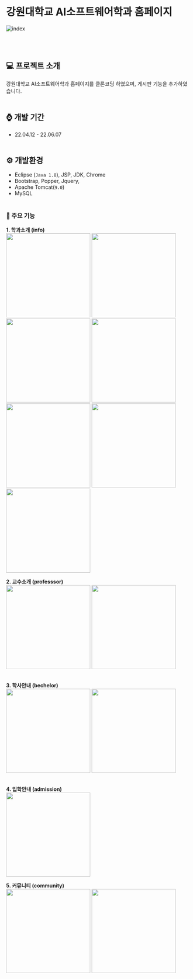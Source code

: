 # 강원대학교 AI소프트웨어학과 홈페이지
![index](https://github.com/LeeeJiHeon/AiSoftWare_Web/assets/79850216/4d12b16f-f3cf-4b88-a80c-4ed884d9297a)

<br><br>

## 💻 프로젝트 소개
강원대학교 AI소프트웨어학과 홈페이지를 클론코딩 하였으며, 게시판 기능을 추가하였습니다.
<br><br>

## ⌚ 개발 기간
- 22.04.12 - 22.06.07
<br><br>

## ⚙️ 개발환경
- Eclipse (`Java 1.8`), JSP, JDK, Chrome
- Bootstrap, Popper, Jquery,
- Apache Tomcat(`9.0`)
- MySQL
<br><br>

### 📲 주요 기능
**1. 학과소개 (info)** <br>
<img src=https://github.com/LeeeJiHeon/AiSoftWare_Web/assets/79850216/cf8e6410-107e-4502-becb-aefa2a83411e width="230" height="230" />
<img src=https://github.com/LeeeJiHeon/AiSoftWare_Web/assets/79850216/fd28fd6a-9608-4c6c-bf40-30963557a29c width="230" height="230" />
<img src=https://github.com/LeeeJiHeon/AiSoftWare_Web/assets/79850216/5b4b3024-93f6-4017-8dce-1c5dd8417084 width="230" height="230" /> 
<img src=https://github.com/LeeeJiHeon/AiSoftWare_Web/assets/79850216/47a68196-c20c-4a5d-9fd7-c1495a258ee5 width="230" height="230" /> <br>
<img src=https://github.com/LeeeJiHeon/AiSoftWare_Web/assets/79850216/027e3c09-0d42-4d50-8bed-89d5a8f9915c width="230" height="230" />
<img src=https://github.com/LeeeJiHeon/AiSoftWare_Web/assets/79850216/9ae9aa63-609d-45bc-8bb1-7257fc1f9a98 width="230" height="230" />
<img src=https://github.com/LeeeJiHeon/AiSoftWare_Web/assets/79850216/b97a045c-72ed-41e8-88d4-7fc35cf20b59 width="230" height="230" />

**2. 교수소개 (professsor)** <br>
<img src=https://github.com/LeeeJiHeon/AiSoftWare_Web/assets/79850216/17c72583-6e10-478e-b7d1-65a22c465cae width="230" height="230" />
<img src=https://github.com/LeeeJiHeon/AiSoftWare_Web/assets/79850216/ca746d75-da11-4dc5-8b8b-661d4f4f17a5 width="230" height="230" />
<br><br>

**3. 학사안내 (bechelor)** <br>
<img src=https://github.com/LeeeJiHeon/AiSoftWare_Web/assets/79850216/59d0ae70-e34c-41c2-b243-61de9bd04103 width="230" height="230" />
<img src=https://github.com/LeeeJiHeon/AiSoftWare_Web/assets/79850216/b14e65ff-14cd-4195-bf93-29d6d3ffd839 width="230" height="230" />
<br><br>

**4. 입학안내 (admission)** <br>
<img src=https://github.com/LeeeJiHeon/AiSoftWare_Web/assets/79850216/fd0b78f6-9962-4913-862e-fc53848b6a95 width="230" height="230" />

**5. 커뮤니티 (community)** <br>
<img src=https://github.com/LeeeJiHeon/AiSoftWare_Web/assets/79850216/cec93bb6-fb25-4308-9c23-313f0855900e width="230" height="230" />
<img src=https://github.com/LeeeJiHeon/AiSoftWare_Web/assets/79850216/7ded9b70-d22d-40ce-aa03-99db731a9292 width="230" height="230" />
<br><br>

